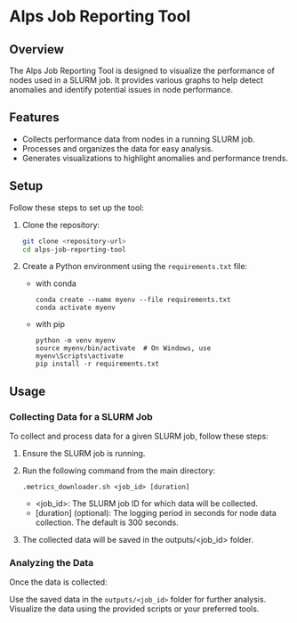 # Alps Job Reporting Tool

## Overview

The Alps Job Reporting Tool is designed to visualize the performance of nodes used in a SLURM job. It provides various graphs to help detect anomalies and identify potential issues in node performance.

## Features

- Collects performance data from nodes in a running SLURM job.
- Processes and organizes the data for easy analysis.
- Generates visualizations to highlight anomalies and performance trends.

## Setup

Follow these steps to set up the tool:

1. Clone the repository:
   ```bash
   git clone <repository-url>
   cd alps-job-reporting-tool
   ```

2. Create a Python environment using the `requirements.txt` file:
    - with conda
        ```
        conda create --name myenv --file requirements.txt
        conda activate myenv
        ```
    - with pip
        ```
        python -m venv myenv
        source myenv/bin/activate  # On Windows, use myenv\Scripts\activate
        pip install -r requirements.txt
        ```


## Usage

### Collecting Data for a SLURM Job
To collect and process data for a given SLURM job, follow these steps:

1. Ensure the SLURM job is running.

2. Run the following command from the main directory:

    ```.metrics_downloader.sh <job_id> [duration]```

    - <job_id>: The SLURM job ID for which data will be collected.
    - [duration] (optional): The logging period in seconds for node data collection. The default is 300 seconds.
3. The collected data will be saved in the outputs/<job_id> folder.

### Analyzing the Data

Once the data is collected:

Use the saved data in the `outputs/<job_id>` folder for further analysis.
Visualize the data using the provided scripts or your preferred tools.